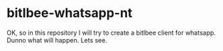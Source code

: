 # bitlbee-whatsapp-nt

OK, so in this repository I will try to create a bitlbee
client for whatsapp. Dunno what will happen. Lets see.


